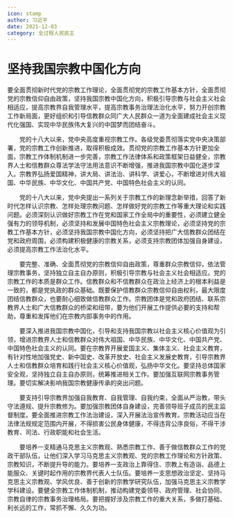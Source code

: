 ```yaml
---
icon: stamp
author: 习近平
date: 2021-12-03
category: 全过程人民民主
---
```


# 坚持我国宗教中国化方向

要全面贯彻新时代党的宗教工作理论，全面贯彻党的宗教工作基本方针，全面贯彻党的宗教信仰自由政策，坚持我国宗教中国化方向，积极引导宗教与社会主义社会相适应，提高宗教界自我管理水平，提高宗教事务治理法治化水平，努力开创宗教工作新局面，更好组织和引导信教群众同广大人民群众一道为全面建成社会主义现代化强国、实现中华民族伟大复兴的中国梦而团结奋斗。

　　党的十八大以来，党中央高度重视宗教工作。各级党委贯彻落实党中央决策部署，党的宗教工作创新推进，取得积极成效。贯彻党的宗教工作基本方针更加全面，宗教工作体制机制进一步完善，宗教工作法律体系和政策框架日益健全，宗教界人士和信教群众尊法学法守法用法意识不断增强，推进我国宗教中国化逐步深入。宗教界弘扬爱国精神，讲大局、讲法治、讲科学、讲爱心，不断增进对伟大祖国、中华民族、中华文化、中国共产党、中国特色社会主义的认同。

　　党的十八大以来，党中央提出一系列关于宗教工作的新理念新举措，回答了新时代怎样认识宗教、怎样处理宗教问题、怎样做好党的宗教工作等重大理论和实践问题。必须深刻认识做好宗教工作在党和国家工作全局中的重要性，必须建立健全强有力的领导机制，必须坚持和发展中国特色社会主义宗教理论，必须坚持党的宗教工作基本方针，必须坚持我国宗教中国化方向，必须坚持把广大信教群众团结在党和政府周围，必须构建积极健康的宗教关系，必须支持宗教团体加强自身建设，必须提高宗教工作法治化水平。

　　要完整、准确、全面贯彻党的宗教信仰自由政策，尊重群众宗教信仰，依法管理宗教事务，坚持独立自主自办原则，积极引导宗教与社会主义社会相适应。党的宗教工作的本质是群众工作。信教群众和不信教群众在政治上经济上的根本利益是一致的，都是党执政的群众基础。既要保护信教群众宗教信仰自由权利，最大限度团结信教群众，也要耐心细致做信教群众工作。宗教团体是党和政府团结、联系宗教界人士和广大信教群众的桥梁和纽带，要为他们开展工作提供必要的支持和帮助，尊重和发挥他们在宗教内部事务中的作用。

　　要深入推进我国宗教中国化，引导和支持我国宗教以社会主义核心价值观为引领，增进宗教界人士和信教群众对伟大祖国、中华民族、中华文化、中国共产党、中国特色社会主义的认同。要在宗教界开展爱国主义、集体主义、社会主义教育，有针对性地加强党史、新中国史、改革开放史、社会主义发展史教育，引导宗教界人士和信教群众培育和践行社会主义核心价值观，弘扬中华文化。要坚持总体国家安全观，坚持独立自主自办原则，统筹推进相关工作。要加强互联网宗教事务管理。要切实解决影响我国宗教健康传承的突出问题。

　　要支持引导宗教界加强自我教育、自我管理、自我约束，全面从严治教，带头守法遵规、提升宗教修为。要加强宗教团体自身建设，完善领导班子成员的民主监督制度。要全面推进宗教工作法治建设，深入开展法治宣传教育。宗教活动应当在法律法规规定范围内开展，不得损害公民身体健康，不得违背公序良俗，不得干涉教育、司法、行政职能和社会生活。

　　要培养一支精通马克思主义宗教观、熟悉宗教工作、善于做信教群众工作的党政干部队伍，让他们深入学习马克思主义宗教观、党的宗教工作理论和方针政策、宗教知识，不断提升导的能力。要培养一支政治上靠得住、宗教上有造诣、品德上能服众、关键时起作用的宗教界代表人士队伍。要培养一支思想政治坚定、坚持马克思主义宗教观、学风优良、善于创新的宗教学研究队伍，加强马克思主义宗教学学科建设。要健全宗教工作体制机制，推动构建党委领导、政府管理、社会协同、宗教自律的宗教事务治理格局。要把握好涉及宗教工作的重大关系，多做打基础、利长远的工作，常抓不懈、久久为功。